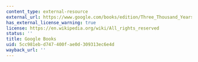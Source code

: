 ```yaml
---
content_type: external-resource
external_url: https://www.google.com/books/edition/Three_Thousand_Years_of_Chinese_Painting/ZjD_vhUo_GcC?hl=en&gbpv=1
has_external_license_warning: true
license: https://en.wikipedia.org/wiki/All_rights_reserved
status: ''
title: Google Books
uid: 5cc981eb-d747-400f-ae0d-309313ec6e4d
wayback_url: ''
---
```

